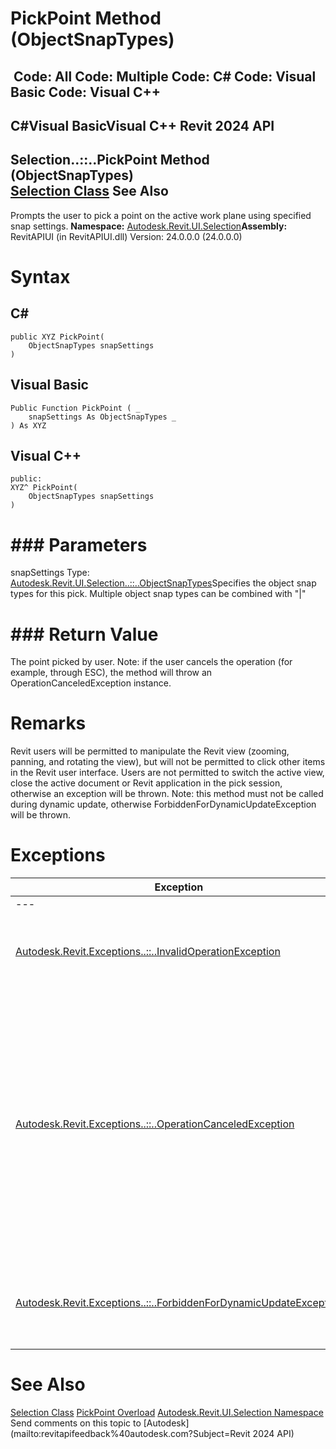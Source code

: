 # PickPoint Method (ObjectSnapTypes)

﻿
 Code: All Code: Multiple Code: C# Code: Visual Basic Code: Visual C++   
---  
C#Visual BasicVisual C++
Revit 2024 API  
---  
Selection..::..PickPoint Method (ObjectSnapTypes)  
[Selection Class](31b73d46-7d67-5dbb-4dad-80aa597c9afc.md "Selection Class") See Also  
---  
Prompts the user to pick a point on the active work plane using specified snap settings.
**Namespace:** [Autodesk.Revit.UI.Selection](11785869-cc9e-03fc-97db-767a59af10a1.md "Autodesk.Revit.UI.Selection Namespace")**Assembly:** RevitAPIUI (in RevitAPIUI.dll) Version: 24.0.0.0 (24.0.0.0)
# Syntax
C#  
---  
```text
public XYZ PickPoint(
	ObjectSnapTypes snapSettings
)
```
  
Visual Basic  
---  
```text
Public Function PickPoint ( _
	snapSettings As ObjectSnapTypes _
) As XYZ
```
  
Visual C++  
---  
```text
public:
XYZ^ PickPoint(
	ObjectSnapTypes snapSettings
)
```
  
# ### Parameters
snapSettings
    Type: [Autodesk.Revit.UI.Selection..::..ObjectSnapTypes](806b68f7-9801-f58e-ee3e-94b85bfaea8f.md "ObjectSnapTypes Enumeration")Specifies the object snap types for this pick. Multiple object snap types can be combined with "|"
# ### Return Value
The point picked by user.
Note: if the user cancels the operation (for example, through ESC), the method will throw an OperationCanceledException instance. 
# Remarks
Revit users will be permitted to manipulate the Revit view (zooming, panning, and rotating the view), but will not be permitted to click other items in the Revit user interface. Users are not permitted to switch the active view, close the active document or Revit application in the pick session, otherwise an exception will be thrown. 
Note: this method must not be called during dynamic update, otherwise ForbiddenForDynamicUpdateException will be thrown.
# Exceptions
| Exception | Condition |
| --- | --- |
| --- | --- |
| [Autodesk.Revit.Exceptions..::..InvalidOperationException](9e715f03-3884-e539-4dd6-8d7545733adc.md "InvalidOperationException Class") | Thrown when no work plane set in current view. |
| [Autodesk.Revit.Exceptions..::..OperationCanceledException](aea34480-ceb5-b49f-129d-0799e7bb1c21.md "OperationCanceledException Class") | Thrown when the Revit user cancelled this operation. Thrown when the Revit user tried to switch the active view, close the active document or Revit application when responding to this mode. |
| [Autodesk.Revit.Exceptions..::..ForbiddenForDynamicUpdateException](c5b911f6-1e8f-2cd4-6965-286f41221fe0.md "ForbiddenForDynamicUpdateException Class") | Thrown if this method is called during dynamic update. |

# See Also
[Selection Class](31b73d46-7d67-5dbb-4dad-80aa597c9afc.md "Selection Class")
[PickPoint Overload](a1d40214-13d6-2e11-36bb-905d49105168.md "PickPoint Method")
[Autodesk.Revit.UI.Selection Namespace](11785869-cc9e-03fc-97db-767a59af10a1.md "Autodesk.Revit.UI.Selection Namespace")
Send comments on this topic to [Autodesk](mailto:revitapifeedback%40autodesk.com?Subject=Revit 2024 API)